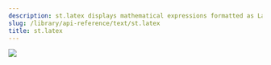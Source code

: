 ```yaml
---
description: st.latex displays mathematical expressions formatted as LaTeX.
slug: /library/api-reference/text/st.latex
title: st.latex
---
```


<Autofunction function="streamlit.latex" />

<Image src="/images/api/st.latex.png" clean />
